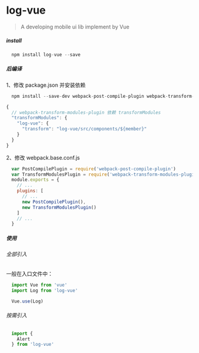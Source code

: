# log-vue

> A developing mobile ui lib implement by Vue

##### install

``` javascript
  npm install log-vue --save
```

##### 后编译

1、修改 package.json 并安装依赖
``` javascript
  npm install --save-dev webpack-post-compile-plugin webpack-transform-modules-plugin less less-loader
```

``` javascript
{
  // webpack-transform-modules-plugin 依赖 transformModules
  "transformModules": {
    "log-vue": {
      "transform": "log-vue/src/components/${member}"
    }
  }
}
```

2、修改 webpack.base.conf.js

``` javascript
  var PostCompilePlugin = require('webpack-post-compile-plugin')
  var TransformModulesPlugin = require('webpack-transform-modules-plugin')
  module.exports = {
    // ...
    plugins: [
      // ...
      new PostCompilePlugin(),
      new TransformModulesPlugin()
    ]
    // ...
  }
```

##### 使用

###### 全部引入

一般在入口文件中：

``` javascript
  import Vue from 'vue'
  import Log from 'log-vue'

  Vue.use(Log)
```

###### 按需引入

``` javascript
  import {
    Alert
  } from 'log-vue'
```

